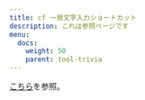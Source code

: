 ```yaml
---
title: cf 一発文字入力ショートカット
description: これは参照ページです
menu:
  docs:
    weight: 50
    parent: tool-trivia
---
```


[こちら](https://docs.thedesk.top/settings/etc/ksc)を参照。